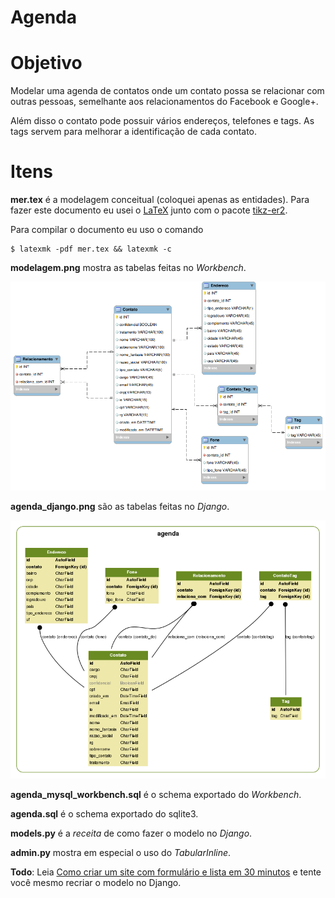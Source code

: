 Agenda
======

# Objetivo

Modelar uma agenda de contatos onde um contato possa se relacionar com outras pessoas, semelhante aos relacionamentos do Facebook e Google+.

Além disso o contato pode possuir vários endereços, telefones e tags. As tags servem para melhorar a identificação de cada contato.

# Itens

**mer.tex** é a modelagem conceitual (coloquei apenas as entidades). Para fazer este documento eu usei o [LaTeX][0] junto com o pacote [tikz-er2][2].

Para compilar o documento eu uso o comando

	$ latexmk -pdf mer.tex && latexmk -c

**modelagem.png** mostra as tabelas feitas no *Workbench*.

![a](modelagem.png)

**agenda_django.png** são as tabelas feitas no *Django*.

![b](agenda_django.png)

**agenda_mysql_workbench.sql** é o schema exportado do *Workbench*.

**agenda.sql** é o schema exportado do sqlite3.

**models.py** é a *receita* de como fazer o modelo no *Django*.

**admin.py** mostra em especial o uso do *TabularInline*.

**Todo**: Leia [Como criar um site com formulário e lista em 30 minutos][1] e tente você mesmo recriar o modelo no Django.

[0]: http://latexbr.blogspot.com.br/
[1]: http://pythonclub.com.br/criar-site-com-form-lista-30-min.html
[2]: https://bitbucket.org/pavel_calado/tikz-er2/wiki/Home